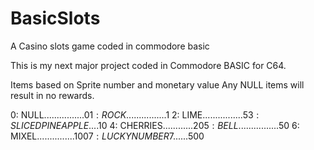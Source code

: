# BasicSlots
A Casino slots game coded in commodore basic

This is my next major project coded in Commodore BASIC for C64.

Items based on Sprite number and monetary value
Any NULL items will result in no rewards.

0: NULL................$0
1: ROCK................$1
2: LIME................$5
3: SLICED PINEAPPLE....$10
4: CHERRIES............$20
5: BELL................$50
6: MIXEL...............$100
7: LUCKY NUMBER 7......$500
